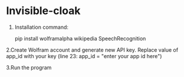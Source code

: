# Invisible-cloak
1. Installation command:
 
      pip install wolframalpha wikipedia SpeechRecognition

2.Create Wolfram account and generate new API key. Replace value of app_id with your key (line 23: app_id = "enter your app id here")

3.Run the program
